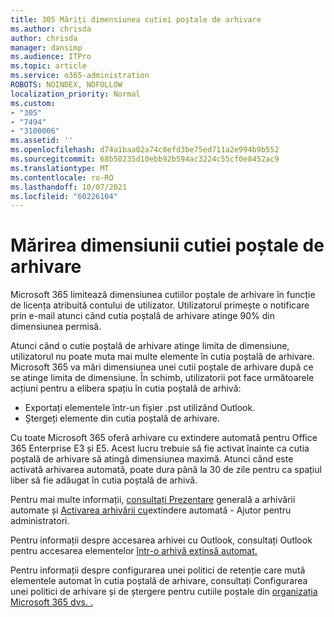 ```yaml
---
title: 305 Măriți dimensiunea cutiei poștale de arhivare
ms.author: chrisda
author: chrisda
manager: dansimp
ms.audience: ITPro
ms.topic: article
ms.service: o365-administration
ROBOTS: NOINDEX, NOFOLLOW
localization_priority: Normal
ms.custom:
- "305"
- "7494"
- "3100006"
ms.assetid: ''
ms.openlocfilehash: d74a1baa02a74c8efd3be75ed711a2e994b9b552
ms.sourcegitcommit: 68b50235d10ebb92b594ac3224c55cf0e8452ac9
ms.translationtype: MT
ms.contentlocale: ro-RO
ms.lasthandoff: 10/07/2021
ms.locfileid: "60226104"
---
```

# <a name="increase-the-archive-mailbox-size"></a>Mărirea dimensiunii cutiei poștale de arhivare

Microsoft 365 limitează dimensiunea cutiilor poștale de arhivare în funcție de licența atribuită contului de utilizator. Utilizatorul primește o notificare prin e-mail atunci când cutia poștală de arhivare atinge 90% din dimensiunea permisă.

Atunci când o cutie poștală de arhivare atinge limita de dimensiune, utilizatorul nu poate muta mai multe elemente în cutia poștală de arhivare. Microsoft 365 va mări dimensiunea unei cutii poștale de arhivare după ce se atinge limita de dimensiune. În schimb, utilizatorii pot face următoarele acțiuni pentru a elibera spațiu în cutia poștală de arhivă:

- Exportați elementele într-un fișier .pst utilizând Outlook.
- Ștergeți elemente din cutia poștală de arhivare.

Cu toate Microsoft 365 oferă arhivare cu extindere automată pentru Office 365 Enterprise E3 și E5. Acest lucru trebuie să fie activat înainte ca cutia poștală de arhivare să atingă dimensiunea maximă. Atunci când este activată arhivarea automată, poate dura până la 30 de zile pentru ca spațiul liber să fie adăugat în cutia poștală de arhivă.

Pentru mai multe informații, [consultați Prezentare](https://docs.microsoft.com/microsoft-365/compliance/autoexpanding-archiving) generală a arhivării automate și [Activarea arhivării cu](https://docs.microsoft.com/microsoft-365/compliance/enable-autoexpanding-archiving)extindere automată - Ajutor pentru administratori.

Pentru informații despre accesarea arhivei cu Outlook, consultați Outlook pentru accesarea elementelor [într-o arhivă extinsă automat.](https://docs.microsoft.com/microsoft-365/compliance/autoexpanding-archiving#outlook-requirements-for-accessing-items-in-an-auto-expanded-archive)

Pentru informații despre configurarea unei politici de retenție care mută elementele automat în cutia poștală de arhivare, consultați Configurarea unei politici de arhivare și de ștergere pentru cutiile poștale din [organizația Microsoft 365 dvs. .](https://docs.microsoft.com//microsoft-365/compliance/set-up-an-archive-and-deletion-policy-for-mailboxes)